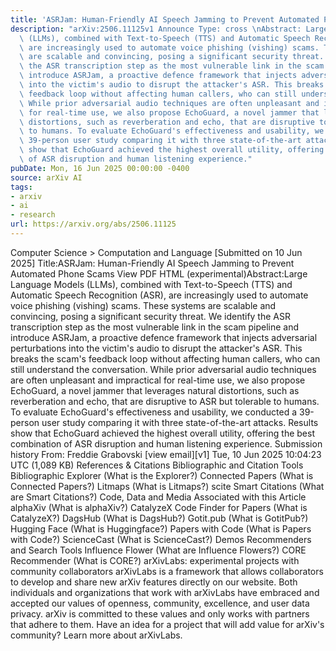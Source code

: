 ```yaml
---
title: 'ASRJam: Human-Friendly AI Speech Jamming to Prevent Automated Phone Scams'
description: "arXiv:2506.11125v1 Announce Type: cross \nAbstract: Large Language Models\
  \ (LLMs), combined with Text-to-Speech (TTS) and Automatic Speech Recognition (ASR),\
  \ are increasingly used to automate voice phishing (vishing) scams. These systems\
  \ are scalable and convincing, posing a significant security threat. We identify\
  \ the ASR transcription step as the most vulnerable link in the scam pipeline and\
  \ introduce ASRJam, a proactive defence framework that injects adversarial perturbations\
  \ into the victim's audio to disrupt the attacker's ASR. This breaks the scam's\
  \ feedback loop without affecting human callers, who can still understand the conversation.\
  \ While prior adversarial audio techniques are often unpleasant and impractical\
  \ for real-time use, we also propose EchoGuard, a novel jammer that leverages natural\
  \ distortions, such as reverberation and echo, that are disruptive to ASR but tolerable\
  \ to humans. To evaluate EchoGuard's effectiveness and usability, we conducted a\
  \ 39-person user study comparing it with three state-of-the-art attacks. Results\
  \ show that EchoGuard achieved the highest overall utility, offering the best combination\
  \ of ASR disruption and human listening experience."
pubDate: Mon, 16 Jun 2025 00:00:00 -0400
source: arXiv AI
tags:
- arxiv
- ai
- research
url: https://arxiv.org/abs/2506.11125
---
```


Computer Science > Computation and Language
[Submitted on 10 Jun 2025]
Title:ASRJam: Human-Friendly AI Speech Jamming to Prevent Automated Phone Scams
View PDF HTML (experimental)Abstract:Large Language Models (LLMs), combined with Text-to-Speech (TTS) and Automatic Speech Recognition (ASR), are increasingly used to automate voice phishing (vishing) scams. These systems are scalable and convincing, posing a significant security threat. We identify the ASR transcription step as the most vulnerable link in the scam pipeline and introduce ASRJam, a proactive defence framework that injects adversarial perturbations into the victim's audio to disrupt the attacker's ASR. This breaks the scam's feedback loop without affecting human callers, who can still understand the conversation. While prior adversarial audio techniques are often unpleasant and impractical for real-time use, we also propose EchoGuard, a novel jammer that leverages natural distortions, such as reverberation and echo, that are disruptive to ASR but tolerable to humans. To evaluate EchoGuard's effectiveness and usability, we conducted a 39-person user study comparing it with three state-of-the-art attacks. Results show that EchoGuard achieved the highest overall utility, offering the best combination of ASR disruption and human listening experience.
Submission history
From: Freddie Grabovski [view email][v1] Tue, 10 Jun 2025 10:04:23 UTC (1,089 KB)
References & Citations
Bibliographic and Citation Tools
Bibliographic Explorer (What is the Explorer?)
Connected Papers (What is Connected Papers?)
Litmaps (What is Litmaps?)
scite Smart Citations (What are Smart Citations?)
Code, Data and Media Associated with this Article
alphaXiv (What is alphaXiv?)
CatalyzeX Code Finder for Papers (What is CatalyzeX?)
DagsHub (What is DagsHub?)
Gotit.pub (What is GotitPub?)
Hugging Face (What is Huggingface?)
Papers with Code (What is Papers with Code?)
ScienceCast (What is ScienceCast?)
Demos
Recommenders and Search Tools
Influence Flower (What are Influence Flowers?)
CORE Recommender (What is CORE?)
arXivLabs: experimental projects with community collaborators
arXivLabs is a framework that allows collaborators to develop and share new arXiv features directly on our website.
Both individuals and organizations that work with arXivLabs have embraced and accepted our values of openness, community, excellence, and user data privacy. arXiv is committed to these values and only works with partners that adhere to them.
Have an idea for a project that will add value for arXiv's community? Learn more about arXivLabs.